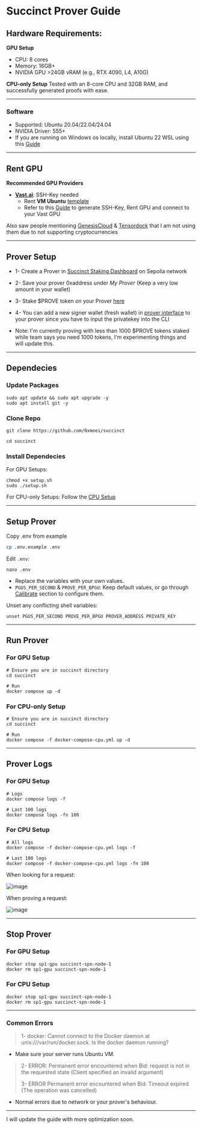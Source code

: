 # Succinct Prover Guide

## Hardware Requirements:
**GPU Setup**
* CPU: 8 cores
* Memory: 16GB+
* NVIDIA GPU >24GB vRAM (e.g., RTX 4090, L4, A10G)

**CPU-only Setup**
Tested with an 8-core CPU and 32GB RAM, and successfully generated proofs with ease.  

---

### Software
* Supported: Ubuntu 20.04/22.04/24.04
* NVIDIA Driver: 555+
* If you are running on Windows os locally, install Ubuntu 22 WSL using this [Guide](https://github.com/0xmoei/Install-Linux-on-Windows)

---

## Rent GPU

**Recommended GPU Providers**
* **[Vast.ai](https://cloud.vast.ai/?ref_id=62897&creator_id=62897&name=Ubuntu%2022.04%20VM)**: SSH-Key needed
  * Rent **VM Ubuntu** [template](https://cloud.vast.ai/?ref_id=62897&creator_id=62897&name=Ubuntu%2022.04%20VM)
  * Refer to this [Guide](https://github.com/0xmoei/Rent-and-Config-GPU) to generate SSH-Key, Rent GPU and connect to your Vast GPU
 
Also saw people mentioning [GenesisCloud](https://id.genesiscloud.com/signin/) & [Tensordock](https://dashboard.tensordock.com/deploy) that I am not using them due to not supporting cryptocurrencies

---

## Prover Setup
* 1- Create a Prover in [Succinct Staking Dashboard](https://staking.sepolia.succinct.xyz/prover) on Sepolia network
* 2- Save your prover 0xaddress under *My Prover* (Keep a very low amount in your wallet)
* 3- Stake $PROVE token on your Prover [here](https://staking.sepolia.succinct.xyz/)
* 4- You can add a new signer wallet (fresh wallet) in [prover interface](https://staking.sepolia.succinct.xyz/prover) to your prover since you have to input the privatekey into the CLI


* Note: I'm currently proving with less than 1000 $PROVE tokens staked while team says you need 1000 tokens, I'm experimenting things and will update this.

---

## Dependecies
### Update Packages
```
sudo apt update && sudo apt upgrade -y
sudo apt install git -y
```

### Clone Repo
```
git clone https://github.com/0xmoei/succinct

cd succinct
```

### Install Dependecies
For GPU Setups:
```
chmod +x setup.sh
sudo ./setup.sh
```

For CPU-only Setups:
Follow the [CPU Setup](https://github.com/0xmoei/succinct/blob/main/CPU-Setup.md)

---

## Setup Prover
Copy .env from example
```bash
cp .env.example .env
```
Edit `.env`:
```
nano .env
```
* Replace the variables with your own values.
* `PGUS_PER_SECOND` & `PROVE_PER_BPGU`: Keep default values, or go through [Calibrate](#calibrate-prover) section to configure them.

Unset any conflicting shell variables:
```
unset PGUS_PER_SECOND PROVE_PER_BPGU PROVER_ADDRESS PRIVATE_KEY
```

---

## Run Prover
### For GPU Setup
```console
# Ensure you are in succinct directory
cd succinct

# Run
docker compose up -d
```

### For CPU-only Setup
```console
# Ensure you are in succinct directory
cd succinct

# Run
docker compose -f docker-compose-cpu.yml up -d
```

---

## Prover Logs

### For GPU Setup
```console
# Logs
docker compose logs -f

# Last 100 logs
docker compose logs -fn 100
```

### For CPU Setup
```console
# All logs
docker compose -f docker-compose-cpu.yml logs -f

# Last 100 logs
docker compose -f docker-compose-cpu.yml logs -fn 100
```

When looking for a request:

![image](https://github.com/user-attachments/assets/9945cdd4-0b99-4dfd-ad75-ad156bc6410e)


When proving a request:

![image](https://github.com/user-attachments/assets/596d1c1a-213c-4d71-8585-58a2e5439f92)


---

## Stop Prover
### For GPU Setup
```console
docker stop sp1-gpu succinct-spn-node-1
docker rm sp1-gpu succinct-spn-node-1
```

### For CPU Setup
```console
docker stop sp1-gpu succinct-spn-node-1
docker rm sp1-gpu succinct-spn-node-1
```


---

### Common Errors
> 1- docker: Cannot connect to the Docker daemon at unix:///var/run/docker.sock. Is the docker daemon running?

* Make sure your server runs Ubuntu VM.


> 2- ERROR:  Permanent error encountered when Bid: request is not in the requested state (Client specified an invalid argument)
>
> 3- ERROR  Permanent error encountered when Bid: Timeout expired (The operation was cancelled)

* Normal errors due to network or your prover's behaviour.

---

I will update the guide with more optimization soon.
